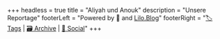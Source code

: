 +++
headless = true
title = "Aliyah und Anouk"
description = "Unsere Reportage"
footerLeft = "Powered by 💛 and [Lilo.Blog](https://www.lilo.blog)"
footerRight = "[🏷️ Tags](/tags/) | [🗃️ Archive](/posts/) | [📣 Social](https://www.lilo.blog)"
+++
